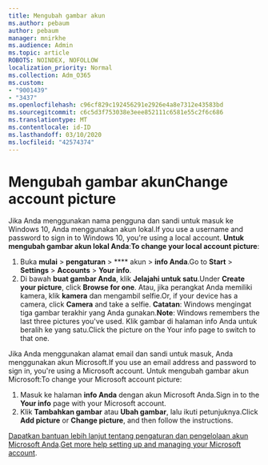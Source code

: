 ```yaml
---
title: Mengubah gambar akun
ms.author: pebaum
author: pebaum
manager: mnirkhe
ms.audience: Admin
ms.topic: article
ROBOTS: NOINDEX, NOFOLLOW
localization_priority: Normal
ms.collection: Adm_O365
ms.custom:
- "9001439"
- "3437"
ms.openlocfilehash: c96cf829c192456291e2926e4a8e7312e43583bd
ms.sourcegitcommit: c6c5d3f753038e3eee852111c6581e55c2f6c686
ms.translationtype: MT
ms.contentlocale: id-ID
ms.lasthandoff: 03/10/2020
ms.locfileid: "42574374"
---
```

# <a name="change-account-picture"></a><span data-ttu-id="bf544-102">Mengubah gambar akun</span><span class="sxs-lookup"><span data-stu-id="bf544-102">Change account picture</span></span>

<span data-ttu-id="bf544-103">Jika Anda menggunakan nama pengguna dan sandi untuk masuk ke Windows 10, Anda menggunakan akun lokal.</span><span class="sxs-lookup"><span data-stu-id="bf544-103">If you use a username and password to sign in to Windows 10, you're using a local account.</span></span> <span data-ttu-id="bf544-104">**Untuk mengubah gambar akun lokal Anda**:</span><span class="sxs-lookup"><span data-stu-id="bf544-104">**To change your local account picture**:</span></span>

1. <span data-ttu-id="bf544-105">Buka **mulai** > **pengaturan** > \*\*\*\* akun > **info Anda**.</span><span class="sxs-lookup"><span data-stu-id="bf544-105">Go to **Start** > **Settings** > **Accounts** > **Your info**.</span></span>
2. <span data-ttu-id="bf544-106">Di bawah **buat gambar Anda**, klik **Jelajahi untuk satu**.</span><span class="sxs-lookup"><span data-stu-id="bf544-106">Under **Create your picture**, click **Browse for one**.</span></span> <span data-ttu-id="bf544-107">Atau, jika perangkat Anda memiliki kamera, klik **kamera** dan mengambil selfie.</span><span class="sxs-lookup"><span data-stu-id="bf544-107">Or, if your device has a camera, click **Camera** and take a selfie.</span></span> 
    <span data-ttu-id="bf544-108">**Catatan**: Windows mengingat tiga gambar terakhir yang Anda gunakan.</span><span class="sxs-lookup"><span data-stu-id="bf544-108">**Note**: Windows remembers the last three pictures you've used.</span></span> <span data-ttu-id="bf544-109">Klik gambar di halaman info Anda untuk beralih ke yang satu.</span><span class="sxs-lookup"><span data-stu-id="bf544-109">Click the picture on the Your info page to switch to that one.</span></span>

<span data-ttu-id="bf544-110">Jika Anda menggunakan alamat email dan sandi untuk masuk, Anda menggunakan akun Microsoft.</span><span class="sxs-lookup"><span data-stu-id="bf544-110">If you use an email address and password to sign in, you're using a Microsoft account.</span></span> <span data-ttu-id="bf544-111">Untuk mengubah gambar akun Microsoft:</span><span class="sxs-lookup"><span data-stu-id="bf544-111">To change your Microsoft account picture:</span></span>

1. <span data-ttu-id="bf544-112">Masuk ke halaman **info Anda** dengan akun Microsoft Anda.</span><span class="sxs-lookup"><span data-stu-id="bf544-112">Sign in to the **Your info** page with your Microsoft account.</span></span>
2. <span data-ttu-id="bf544-113">Klik **Tambahkan gambar** atau **Ubah gambar**, lalu ikuti petunjuknya.</span><span class="sxs-lookup"><span data-stu-id="bf544-113">Click **Add picture** or **Change picture**, and then follow the instructions.</span></span>

<span data-ttu-id="bf544-114">[Dapatkan bantuan lebih lanjut tentang pengaturan dan pengelolaan akun Microsoft Anda](https://support.microsoft.com/products/microsoft-account?category=manage-account).</span><span class="sxs-lookup"><span data-stu-id="bf544-114">[Get more help setting up and managing your Microsoft account](https://support.microsoft.com/products/microsoft-account?category=manage-account).</span></span>
